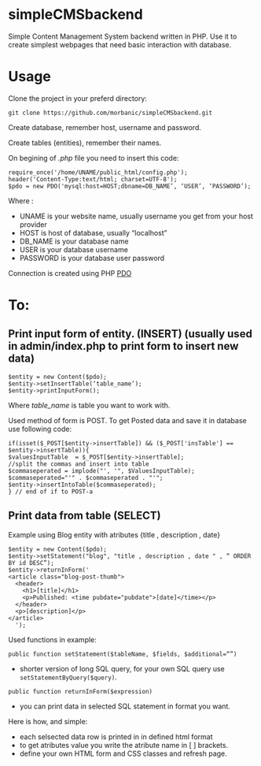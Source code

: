 # simpleCMSbackend
Simple Content Management System backend written in PHP. Use it to create simplest webpages that need basic interaction with database.


# Usage #

Clone the project in your preferd directory:

```
git clone https://github.com/morbanic/simpleCMSbackend.git
```

Create database, remember host, username and password.

Create tables (entities), remember their names.


On begining of _.php_ file you need to insert this code:
```
require_once('/home/UNAME/public_html/config.php');
header('Content-Type:text/html; charset=UTF-8');
$pdo = new PDO('mysql:host=HOST;dbname=DB_NAME’, ‘USER’, ‘PASSWORD’);
```

Where :
* UNAME is your website name, usually username you get from your host provider
* HOST is host of database, usually “localhost”
* DB_NAME is your database name
* USER is your database username
* PASSWORD is your database user password

Connection is created using PHP [PDO](http://php.net/manual/en/book.pdo.php)


# To:
## Print input form of entity. (INSERT) (usually used in admin/index.php to print form to insert new data)
```
$entity = new Content($pdo);
$entity->setInsertTable(‘table_name’);
$entity->printInputForm();
```

Where _table_name_ is table you want to work with.

Used method of form is POST. To get Posted data and save it in database use following code:
```
if(isset($_POST[$entity->insertTable]) && ($_POST['insTable'] == $entity->insertTable)){
$valuesInputTable  = $_POST[$entity->insertTable];
//split the commas and insert into table
$commaseperated = implode("', '", $ValuesInputTable);
$commaseperated="'" . $commaseperated . "'";
$entity->insertIntoTable($commaseperated);
} // end of if to POST-a
```


## Print data from table (SELECT)
Example using Blog entity with atributes {title , description , date}
```
$entity = new Content($pdo);
$entity->setStatement("blog", "title , description , date " , “ ORDER BY id DESC”);
$entity->returnInForm('
<article class="blog-post-thumb">
  <header>
    <h1>[title]</h1>
    <p>Published: <time pubdate="pubdate">[date]</time></p>
  </header>
  <p>[description]</p>
</article>
  ');
```

Used functions in example:
```
public function setStatement($tableName, $fields, $additional=“”) 
```
  * shorter version of long  SQL query, for your own SQL query use `setStatementByQuery($query)`. 
```
public function returnInForm($expression)
```

  * you can print data in selected SQL statement in format you want. 
  
Here is how, and simple:
* each selsected data row is printed in in defined html format
* to get atributes value you write the atribute name in [ ] brackets.
* define your own HTML form and CSS classes and refresh page.





